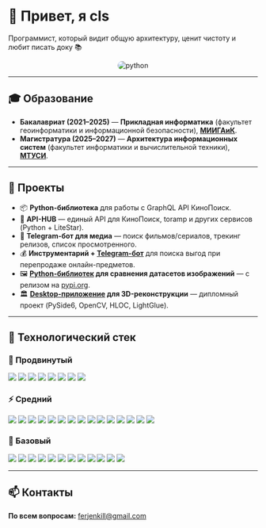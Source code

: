 # 👋 Привет, я cls

Программист, который видит общую архитектуру, ценит чистоту и любит писать доку 📚  

<div align="center">
  <img src="https://i.pinimg.com/736x/e5/20/d5/e520d5fdf66615af98e523582d226bef.jpg" alt="python" style="max-width: 100%; height: auto; border-radius: 16px;">
</div>

---

## 🎓 Образование
- **Бакалавриат (2021–2025)** — **Прикладная информатика** (факультет геоинформатики и
информационной безопасности), **[МИИГАиК](https://www.miigaik.ru/)**.
- **Магистратура (2025–2027)** — **Архитектура информационных систем** (факультет
информатики и вычислительной техники), **[МТУСИ](https://mtuci.ru/)**.  

---

## 🚀 Проекты
- 📦 **Python-библиотека** для работы с GraphQL API КиноПоиск.
- 🔗 **API-HUB** — единый API для КиноПоиск, toramp и других сервисов (Python + LiteStar).
- 🤖 **Telegram-бот для медиа** — поиск фильмов/сериалов, трекинг релизов, список просмотренного.
- 💰 **Инструментарий + [Telegram-бот](https://github.com/cloudsucker/cs2crap)** для поиска выгод при перепродаже онлайн-предметов.
- 🖼 **[Python-библиотек](https://github.com/cloudsucker/visdatcompy) для сравнения датасетов изображений** — с релизом на [pypi.org](https://pypi.org/).
- 🏛 **[Desktop-приложение](https://github.com/cloudsucker/archpoint) для 3D-реконструкции** — дипломный проект (PySide6, OpenCV, HLOC, LightGlue).

---

## 🔧 Технологический стек

### 🚀 Продвинутый
<div>
  <img src="https://img.shields.io/badge/Python-3776AB?style=for-the-badge&logo=python&logoColor=white" />
  <img src="https://img.shields.io/badge/HTML5-E34F26?style=for-the-badge&logo=html5&logoColor=white" />
  <img src="https://img.shields.io/badge/CSS3-1572B6?style=for-the-badge&logo=css3&logoColor=white" />
  <img src="https://img.shields.io/badge/GitHub-181717?style=for-the-badge&logo=github&logoColor=white" />
  <img src="https://img.shields.io/badge/VSCode-007ACC?style=for-the-badge&logo=visual-studio-code&logoColor=white" />
  <img src="https://img.shields.io/badge/Draw.io-F08705?style=for-the-badge&logo=diagrams.net&logoColor=white" />
  <img src="https://img.shields.io/badge/Notion-000000?style=for-the-badge&logo=notion&logoColor=white" />
  <img src="https://img.shields.io/badge/AFFiNE-1E90FF?style=for-the-badge&logoColor=white" />
</div>

### ⚡ Средний
<div>
  <img src="https://img.shields.io/badge/C++-00599C?style=for-the-badge&logo=c%2B%2B&logoColor=white" />
  <img src="https://img.shields.io/badge/Git-F05032?style=for-the-badge&logo=git&logoColor=white" />
  <img src="https://img.shields.io/badge/API-009688?style=for-the-badge&logo=swagger&logoColor=white" />
  <img src="https://img.shields.io/badge/FastAPI-009688?style=for-the-badge&logo=fastapi&logoColor=white" />
  <img src="https://img.shields.io/badge/Bash-4EAA25?style=for-the-badge&logo=gnu-bash&logoColor=white" />
  <img src="https://img.shields.io/badge/Requests-2A2A2A?style=for-the-badge&logo=python&logoColor=white" />
  <img src="https://img.shields.io/badge/SQLAlchemy-CE2C2E?style=for-the-badge&logo=sqlalchemy&logoColor=white" />
  <img src="https://img.shields.io/badge/SQLite-003B57?style=for-the-badge&logo=sqlite&logoColor=white" />
  <img src="https://img.shields.io/badge/Asyncio-3776AB?style=for-the-badge&logo=python&logoColor=white" />
  <img src="https://img.shields.io/badge/Aiogram-2CA5E0?style=for-the-badge&logo=telegram&logoColor=white" />
  <img src="https://img.shields.io/badge/Aiohttp-2C5BB4?style=for-the-badge&logo=python&logoColor=white" />
  <img src="https://img.shields.io/badge/Aiofiles-3776AB?style=for-the-badge&logo=python&logoColor=white" />
  <img src="https://img.shields.io/badge/Unittest-3776AB?style=for-the-badge&logo=python&logoColor=white" />
  <img src="https://img.shields.io/badge/Matplotlib-11557C?style=for-the-badge&logo=plotly&logoColor=white" />
  <img src="https://img.shields.io/badge/Plotly-3F4F75?style=for-the-badge&logo=plotly&logoColor=white" />
</div>

### 📘 Базовый
<div>
  <img src="https://img.shields.io/badge/JavaScript-F7DF1E?style=for-the-badge&logo=javascript&logoColor=black" />
  <img src="https://img.shields.io/badge/Django-092E20?style=for-the-badge&logo=django&logoColor=white" />
  <img src="https://img.shields.io/badge/Flask-000000?style=for-the-badge&logo=flask&logoColor=white" />
  <img src="https://img.shields.io/badge/Litestar-20232A?style=for-the-badge&logo=litestar&logoColor=white" />
  <img src="https://img.shields.io/badge/Pandas-150458?style=for-the-badge&logo=pandas&logoColor=white" />
  <img src="https://img.shields.io/badge/Numpy-013243?style=for-the-badge&logo=numpy&logoColor=white" />
  <img src="https://img.shields.io/badge/Qt_Creator-41CD52?style=for-the-badge&logo=qt&logoColor=white" />
  <img src="https://img.shields.io/badge/PySide6-41CD52?style=for-the-badge&logo=qt&logoColor=white" />
  <img src="https://img.shields.io/badge/Typing-3776AB?style=for-the-badge&logo=python&logoColor=white" />
  <img src="https://img.shields.io/badge/Pydantic-BA0C2F?style=for-the-badge&logo=pydantic&logoColor=white" />
  <img src="https://img.shields.io/badge/Logging-FF9900?style=for-the-badge&logo=python&logoColor=white" />
  <img src="https://img.shields.io/badge/PostgreSQL-336791?style=for-the-badge&logo=postgresql&logoColor=white" />
</div>

---

## 📫 Контакты
**По всем вопросам:** ferjenkill@gmail.com
